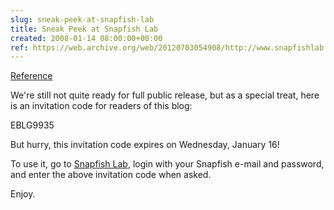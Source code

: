 ```yaml
---  
slug: sneak-peek-at-snapfish-lab
title: Sneak Peek at Snapfish Lab
created: 2008-01-14 08:00:00+00:00
ref: https://web.archive.org/web/20120703054908/http://www.snapfishlab.com/
---  
```

[Reference](https://web.archive.org/web/20120703054908/http://www.snapfishlab.com/)
 
We're still not quite ready for full public release, but as a special treat, here is an invitation code for readers of this blog:

  EBLG9935

But hurry, this invitation code expires on Wednesday, January 16!

To use it, go to [Snapfish Lab](https://web.archive.org/web/20120703054908/http://www.snapfishlab.com/), login with your Snapfish e-mail and password, and enter the above invitation code when asked.

Enjoy.

